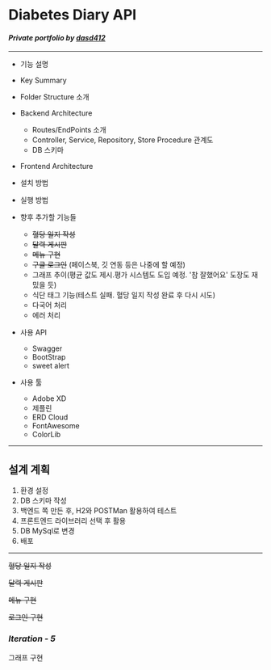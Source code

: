 # __Diabetes Diary API__
#### _Private portfolio by <u>dasd412</u>_

---

+ 기능 설명

+ Key Summary

+ Folder Structure 소개

+ Backend Architecture

  + Routes/EndPoints 소개
  + Controller, Service, Repository, Store Procedure 관계도
  + DB 스키마

+ Frontend Architecture

+ 설치 방법

+ 실행 방법 

+ 향후 추가할 기능들
  + ~~혈당 일지 작성~~
  + ~~달력 게시판~~
  + ~~메뉴 구현~~
  + ~~구글 로그인~~ (페이스북, 깃 연동 등은 나중에 할 예정)
  + 그래프 추이(평균 값도 제시.평가 시스템도 도입 예정. '참 잘했어요' 도장도 재밌을 듯)
  + 식단 태그 기능(테스트 실패. 혈당 일지 작성 완료 후 다시 시도)
  + 다국어 처리
  + 에러 처리
  
 + 사용 API
   + Swagger
   + BootStrap
   + sweet alert 
   
 + 사용 툴
   + Adobe XD 
   + 제플린
   + ERD Cloud
   + FontAwesome
   + ColorLib
---
## __설계 계획__

1. 환경 설정
2. DB 스키마 작성
3. 백엔드 쪽 만든 후, H2와 POSTMan 활용하여 테스트
4. 프론트엔드 라이브러리 선택 후 활용
5. DB MySql로 변경
6. 배포 

---
~~혈당 일지 작성~~

~~달력 게시판~~

~~메뉴 구현~~

~~로그인 구현~~
### _Iteration -  5_ ###

그래프 구현